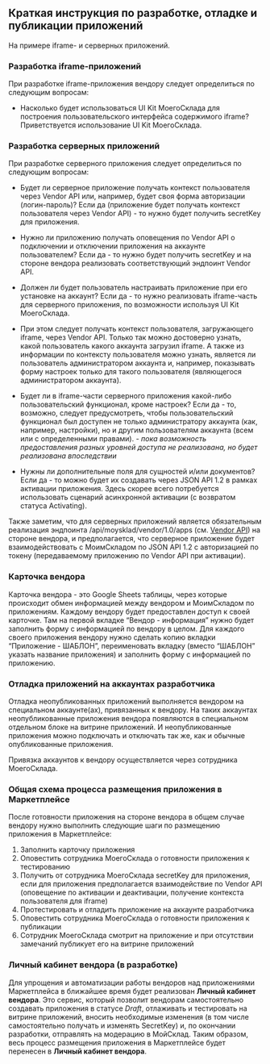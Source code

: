 ## Краткая инструкция по разработке, отладке и публикации приложений

На примере iframe- и серверных приложений.

### Разработка iframe-приложений

При разработке iframe-приложения вендору следует определиться по следующим вопросам:

* Насколько будет использоваться UI Kit МоегоСклада для построения пользовательского интерфейса содержимого iframe? 
Приветствуется использование UI Kit МоегоСклада.

### Разработка серверных приложений

При разработке серверного приложения следует определиться по следующим вопросам:

* Будет ли серверное приложение получать контекст пользователя через Vendor API или, например, будет своя форма 
  авторизации (логин-пароль)? Если да (приложение будет получать контекст пользователя через Vendor API) - 
  то нужно будет получить secretKey для приложения.
  
* Нужно ли приложению получать оповещения по Vendor API о подключении и отключении приложения на аккаунте 
пользователем? Если да - то нужно будет получить secretKey и на стороне вендора реализовать соответствующий эндпоинт 
Vendor API.

* Должен ли будет пользователь настраивать приложение при его установке на аккаунт? Если да - то нужно реализовать 
iframe-часть для серверного приложения, по возможности используя UI Kit МоегоСклада.

* При этом следует получать контекст пользователя, загружающего iframe, через Vendor API. Только так можно достоверно 
узнать, какой пользователь какого аккаунта загрузил iframe. А также из информации по контексту пользователя можно узнать, 
является ли пользователь администратором аккаунта и, например, показывать форму настроек только для такого пользователя
 (являющегося администратором аккаунта). 
 
* Будет ли в iframe-части серверного приложения какой-либо пользовательский функционал, кроме настроек? Если да - то,
 возможно, следует предусмотреть, чтобы пользовательский функционал был доступен не только администратору аккаунта 
 (как, например, настройки), но и другим пользователям аккаунта (всем или с определенными правами). _- пока возможность 
 предоставления разных уровней доступа не реализована, но будет реализована впоследствии_
 
* Нужны ли дополнительные поля для сущностей и/или документов? Если да - то можно будет их создавать через JSON API 
1.2 в рамках активации приложения. Здесь скорее всего потребуется использовать сценарий асинхронной активации 
(с возвратом статуса Activating).

Также заметим, что для серверных приложений является обязательным реализация эндпоинта /api/moysklad/vendor/1.0/apps 
(см. [Vendor API](https://dev.moysklad.ru/doc/api/vendor/1.0/)) на стороне вендора, и предполагается, что 
серверное приложение будет взаимодействовать с МоимСкладом по JSON API 1.2 с авторизацией по токену (передаваемому 
приложению по Vendor API при активации).


### Карточка вендора

Карточка вендора - это Google Sheets таблицы, через которые происходит обмен информацией между вендором и 
МоимСкладом по приложениям.
Каждому вендору будет предоставлен доступ к своей карточке. Там на первой вкладке “Вендор - информация” нужно 
будет заполнить форму с информацией по вендору в целом. Для каждого своего приложения вендору нужно сделать копию 
вкладки “Приложение - ШАБЛОН”, переименовать вкладку (вместо “ШАБЛОН” указать название приложения) и заполнить форму с 
информацией по приложению. 

### Отладка приложений на аккаунтах разработчика

Отладка неопубликованных приложений выполняется вендором на специальном аккаунте(ах), привязанных к вендору. 
На таких аккаунтах неопубликованные приложения вендора появляются в специальном отдельном блоке на витрине приложений. 
И неопубликованные приложения можно подключать и отключать так же, как и обычные опубликованные приложения.

Привязка аккаунтов к вендору осуществляется через сотрудника МоегоСклада.  

### Общая схема процесса размещения приложения в Маркетплейсе

После готовности приложения на стороне вендора в общем случае вендору нужно выполнить следующие шаги по размещению 
приложения в Маркетплейсе:
1. Заполнить карточку приложения
2. Оповестить сотрудника МоегоСклада о готовности приложения к тестированию
3. Получить от сотрудника МоегоСклада secretKey для приложения, если для приложения предполагается взаимодействие 
по Vendor API (оповещение по активации и деактивации, получение контекста пользователя для iframe)
4. Протестировать и отладить приложение на аккаунте разработчика
5. Оповестить сотрудника МоегоСклада о готовности приложения к публикации
6. Сотрудник МоегоСклада смотрит на приложение и при отсутствии замечаний публикует его на витрине приложений

### Личный кабинет вендора (в разработке)

Для упрощения и автоматизации работы вендоров над приложениями Маркетплейса в ближайшее время будет реализован **Личный 
кабинет вендора**. Это сервис, который позволит вендорам самостоятельно создавать приложения в статусе _Draft_, 
отлаживать и тестировать на витрине приложений, вносить необходимые изменения (в том числе самостоятельно получать и 
изменять SecretKey) и, по окончании разработки, отправлять на модерацию в МойСклад. Таким образом, весь процесс 
размещения приложения в Маркетплейсе будет перенесен в **Личный кабинет вендора**.
